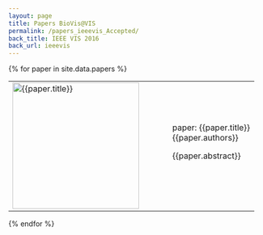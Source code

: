 ```yaml
---
layout: page
title: Papers BioVis@VIS
permalink: /papers_ieeevis_Accepted/
back_title: IEEE VIS 2016
back_url: ieeevis
---
```

<!--**Attention paper Authors:**
When preparing accepted papers please note that your paper should not exceed the following dimensions: *46 inches wide by 45 inches high*. There will be 2 papers per side on the each paper board. One paper will be an odd number and the other will be an even number. View a diagram of the the paper board in pdf format [here](http://www.iscb.org/images/stories/ismb2016/downloads/ISMB2016-paperSampler.pdf).
-->


{% for paper in site.data.papers %}

<div class ="talk">
  <table>
  <tr>
    <td width="300px">
      <a href ="{{ site.baseurl}}/files/{{paper.image}}"> <img style="padding-right: 10px;" src="{{ site.baseurl }}/files/{{paper.image}}" alt="{{paper.title}}" height="250" width="250"></a>
    </td>
  <td>
    <div class="ttitle">paper: {{paper.title}}</div>
    <div><span class="tspeaker">{{paper.authors}}</span></div>
    <div>
      <p>{{paper.abstract}}</p>
    </div>
    <!--<div><span><a href="{{ site.baseurl}}/files/{{paper.abstract}}">Download Full Abstract</a></span></div>-->
  </td>
  </tr>
  </table>
</div>
{% endfor %}
